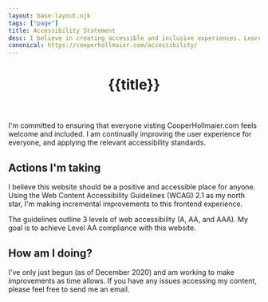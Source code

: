 ```yaml
---
layout: base-layout.njk
tags: ["page"]
title: Accessibility Statement
desc: I believe in creating accessible and inclusive experiences. Learn more about what we're doing on cooperhollmaier.com.
canonical: https://cooperhollmaier.com/accessibility/
---
```


<header>
<div class="profile">
<h1> {{title}}</h1>
</div>
</header>
<article class="container">

I'm committed to ensuring that everyone visting CooperHollmaier.com feels welcome and included. I am continually improving the user experience for everyone, and applying the relevant accessibility standards.

## Actions I'm taking

I believe this website should be a positive and accessible place for anyone. Using the Web Content Accessibility Guidelines (WCAG) 2.1 as my north star, I'm making incremental improvements to this frontend experience.

The guidelines outline 3 levels of web accessibility (A, AA, and AAA). My goal is to achieve Level AA compliance with this website.

## How am I doing?

I've only just begun (as of December 2020) and am working to make improvements as time allows. If you have any issues accessing my content, please feel free to send me an email.

</article>
